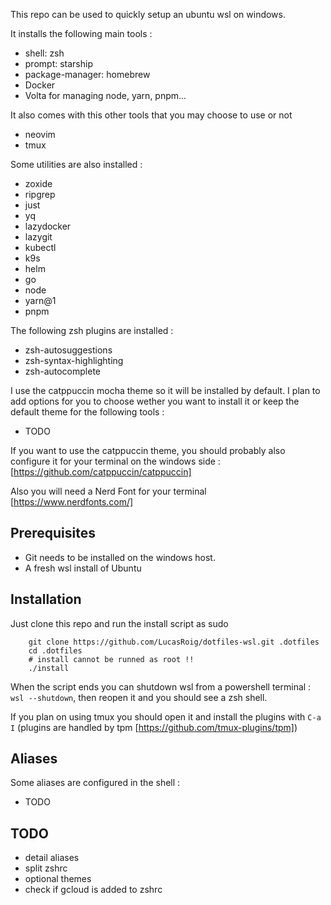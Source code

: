 This repo can be used to quickly setup an ubuntu wsl on windows. 

It installs the following main tools :

* shell: zsh
* prompt: starship
* package-manager: homebrew
* Docker
* Volta for managing node, yarn, pnpm...

It also comes with this other tools that you may choose to use or not

* neovim
* tmux

Some utilities are also installed :

* zoxide
* ripgrep
* just
* yq
* lazydocker
* lazygit
* kubectl
* k9s
* helm
* go
* node
* yarn@1
* pnpm

The following zsh plugins are installed :

* zsh-autosuggestions
* zsh-syntax-highlighting
* zsh-autocomplete

I use the catppuccin mocha theme so it will be installed by default. I plan to add options for you to choose wether you want to install it or keep the default theme for the following tools :

* TODO 

If you want to use the catppuccin theme, you should probably also configure it for your terminal on the windows side : [https://github.com/catppuccin/catppuccin]

Also you will need a Nerd Font for your terminal [https://www.nerdfonts.com/]

## Prerequisites

* Git needs to be installed on the windows host.
* A fresh wsl install of Ubuntu

## Installation

Just clone this repo and run the install script as sudo

```
    git clone https://github.com/LucasRoig/dotfiles-wsl.git .dotfiles
    cd .dotfiles
    # install cannot be runned as root !!
    ./install
```

When the script ends you can shutdown wsl from a powershell terminal : `wsl --shutdown`, then reopen it and you should see a zsh shell.

If you plan on using tmux you should open it and install the plugins with `C-a I` (plugins are handled by tpm [https://github.com/tmux-plugins/tpm])



## Aliases

Some aliases are configured in the shell :

* TODO

## TODO

* detail aliases
* split zshrc
* optional themes
* check if gcloud is added to zshrc
